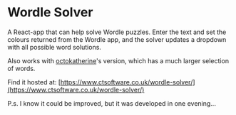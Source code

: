 # Wordle Solver

A React-app that can help solve Wordle puzzles. Enter the text and set the colours returned from the Wordle app, and the solver updates a dropdown with all possible word solutions.

Also works with [octokatherine](https://github.com/octokatherine/word-master)'s version, which has a much larger selection of words.

Find it hosted at:
[https://www.ctsoftware.co.uk/wordle-solver/](https://www.ctsoftware.co.uk/wordle-solver/)

P.s. I know it could be improved, but it was developed in one evening...
